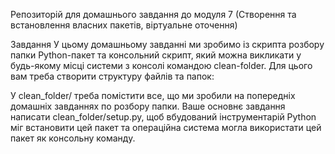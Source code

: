 Репозиторій для домашнього завдання до модуля 7 (Створення та встановлення власних пакетів, віртуальне оточення)

Завдання У цьому домашньому завданні ми зробимо із скрипта розбору папки Python-пакет та консольний скрипт, який можна викликати у будь-якому місці системи з консолі командою clean-folder. Для цього вам треба створити структуру файлів та папок:



У clean_folder/ треба помістити все, що ми зробили на попередніх домашніх завданнях по розбору папки. Ваше основнє завдання написати clean_folder/setup.py, щоб вбудований інструментарій Python міг встановити цей пакет та операційна система могла використати цей пакет як консольну команду.
